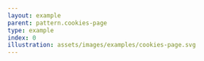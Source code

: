 ```yaml
---
layout: example
parent: pattern.cookies-page
type: example
index: 0
illustration: assets/images/examples/cookies-page.svg
---
```

